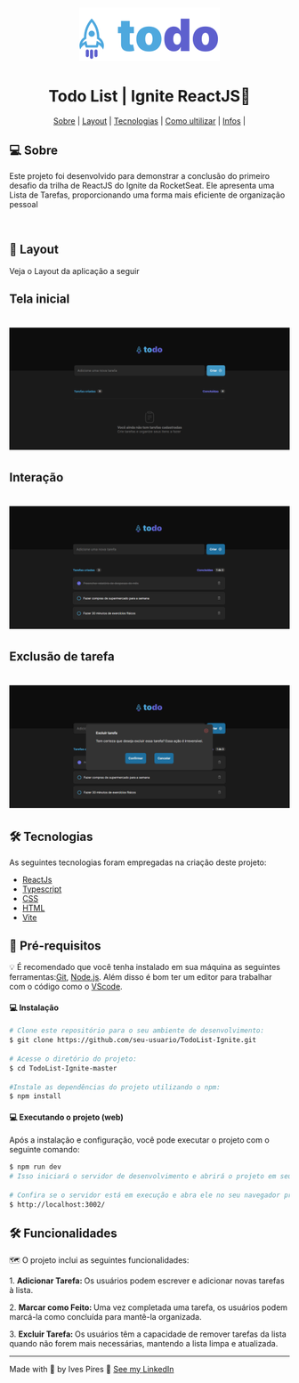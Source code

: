 <h1 align="center">
<img  src="/public/logo.svg" alt="" />
</h1>
<h1 align="center"> Todo List | Ignite ReactJS🚀</h1>

<p align="center">
<a href="#Sobre">Sobre</a> |
<a href="#Layout">Layout</a> |
<a href="#Tecnologias">Tecnologias</a> |
<a href="#ultilizar">Como ultilizar</a> |
<a href="#Infos">Infos</a> |
</p>

<h2 id="Sobre">💻 Sobre</h2>
<p>Este projeto foi desenvolvido para demonstrar a conclusão do primeiro desafio da trilha de ReactJS do Ignite da RocketSeat. Ele apresenta uma Lista de Tarefas, proporcionando uma forma mais eficiente de organização pessoal</p>
<br>

<h2 id="Layout">🎨 Layout</h2>
<p>Veja o Layout da aplicação a seguir</p>

<h2 id="">Tela inicial</h2>
<h1 align="center">
<img  src="/github/home.png" alt="" />
</h1>
<h2 id="">Interação</h2>
<h1 align="center">
<img  src="/github/adicionar.png" alt="" />
</h1>
<h2 id="">Exclusão de tarefa</h2>
<h1 align="center">
<img  src="/github/excluir.png" alt="" />
</h1>

<h2 id="Tecnologias">🛠 Tecnologias</h2>
<p>As seguintes tecnologias foram empregadas na criação deste projeto:</p>

- [ReactJs](https://reactjs.org/)
- [Typescript](https://www.typescriptlang.org/)
- [CSS](https://developer.mozilla.org/pt-BR/docs/Web/HTML)
- [HTML](https://developer.mozilla.org/pt-BR/docs/Web/CSS)
- [Vite](https://vitejs.dev/)

<h2 id="ultilizar">🚀 Pré-requisitos</h2>
<p>💡 É recomendado que você tenha instalado em sua máquina as seguintes ferramentas:<a href="https://git-scm.com/">Git</a>, <a href="https://nodejs.org/en/">Node.js</a>. Além disso é bom ter um editor para trabalhar com o código como o <a href="https://code.visualstudio.com/">VScode</a>.</p>
<h4>💻 Instalação</h4>

```bash
# Clone este repositório para o seu ambiente de desenvolvimento:
$ git clone https://github.com/seu-usuario/TodoList-Ignite.git

# Acesse o diretório do projeto:
$ cd TodoList-Ignite-master

#Instale as dependências do projeto utilizando o npm:
$ npm install
```

<h4>💻 Executando o projeto (web)</h4>
<p>Após a instalação e configuração, você pode executar o projeto com o seguinte comando:</p>

```bash
$ npm run dev
# Isso iniciará o servidor de desenvolvimento e abrirá o projeto em seu navegador padrão. Agora você pode explorar os personagens, quadrinhos e séries da Marvel.

# Confira se o servidor está em execução e abra ele no seu navegador preferido. Por padrão, o endereço de execução deverá ser esse:
$ http://localhost:3002/ 
```
<h2 id="Infos">🛠 Funcionalidades</h2>
<p>🗺️ O projeto inclui as seguintes funcionalidades:</p>

<p>1. <strong>Adicionar Tarefa: </strong>Os usuários podem escrever e adicionar novas tarefas à lista.</p>
<p>2. <strong>Marcar como Feito: </strong>Uma vez completada uma tarefa, os usuários podem marcá-la como concluída para mantê-la organizada.</p>
<p>3. <strong>Excluir Tarefa: </strong>Os usuários têm a capacidade de remover tarefas da lista quando não forem mais necessárias, mantendo a lista limpa e atualizada.</p>

---
Made with 💚 by Ives Pires 👋 [See my LinkedIn](https://www.linkedin.com/in/ives-pires-de-miranda/)
